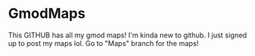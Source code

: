 # GmodMaps
This GITHUB has all my gmod maps!
I'm kinda new to github. I just signed up to post my maps lol.
Go to "Maps" branch for the maps!
